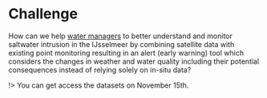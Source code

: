 # Challenge

How can we help <ins>water managers</ins> to better understand and monitor saltwater intrusion in the IJsselmeer by combining satellite data with existing point monitoring resulting in an alert (early warning) tool which considers the changes in weather and water quality including their potential consequences instead of relying solely on in-situ data?


!> You can get access the datasets on November 15th. 

